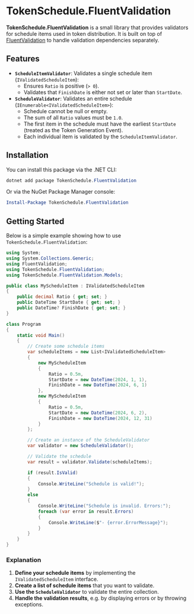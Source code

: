 # TokenSchedule.FluentValidation

**TokenSchedule.FluentValidation** is a small library that provides validators for schedule items used in token distribution.
It is built on top of [FluentValidation](https://github.com/FluentValidation/FluentValidation) to handle validation dependencies separately.

## Features

- **`ScheduleItemValidator`**: Validates a single schedule item (`IValidatedScheduleItem`):
  - Ensures `Ratio` is positive (`> 0`).
  - Validates that `FinishDate` is either not set or later than `StartDate`.
- **`ScheduleValidator`**: Validates an entire schedule (`IEnumerable<IValidatedScheduleItem>`):
  - Schedule cannot be null or empty.
  - The sum of all `Ratio` values must be `1.0`.
  - The first item in the schedule must have the earliest `StartDate` (treated as the Token Generation Event).
  - Each individual item is validated by the `ScheduleItemValidator`.

## Installation

You can install this package via the .NET CLI:

```powershell
dotnet add package TokenSchedule.FluentValidation
```

Or via the NuGet Package Manager console:

```powershell
Install-Package TokenSchedule.FluentValidation
```

## Getting Started

Below is a simple example showing how to use `TokenSchedule.FluentValidation`:

```csharp
using System;
using System.Collections.Generic;
using FluentValidation;
using TokenSchedule.FluentValidation;
using TokenSchedule.FluentValidation.Models;

public class MyScheduleItem : IValidatedScheduleItem
{
    public decimal Ratio { get; set; }
    public DateTime StartDate { get; set; }
    public DateTime? FinishDate { get; set; }
}

class Program
{
    static void Main()
    {
        // Create some schedule items
        var scheduleItems = new List<IValidatedScheduleItem>
        {
            new MyScheduleItem
            {
                Ratio = 0.5m,
                StartDate = new DateTime(2024, 1, 1),
                FinishDate = new DateTime(2024, 6, 1)
            },
            new MyScheduleItem
            {
                Ratio = 0.5m,
                StartDate = new DateTime(2024, 6, 2),
                FinishDate = new DateTime(2024, 12, 31)
            }
        };

        // Create an instance of the ScheduleValidator
        var validator = new ScheduleValidator();

        // Validate the schedule
        var result = validator.Validate(scheduleItems);

        if (result.IsValid)
        {
            Console.WriteLine("Schedule is valid!");
        }
        else
        {
            Console.WriteLine("Schedule is invalid. Errors:");
            foreach (var error in result.Errors)
            {
                Console.WriteLine($"- {error.ErrorMessage}");
            }
        }
    }
}
```

### Explanation
1. **Define your schedule items** by implementing the `IValidatedScheduleItem` interface.  
2. **Create a list of schedule items** that you want to validate.  
3. **Use the `ScheduleValidator`** to validate the entire collection.  
4. **Handle the validation results**, e.g. by displaying errors or by throwing exceptions.
